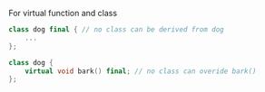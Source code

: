 For virtual function and class

```c++
class dog final { // no class can be derived from dog
	...
};

class dog {
	virtual void bark() final; // no class can overide bark() 
};
```
